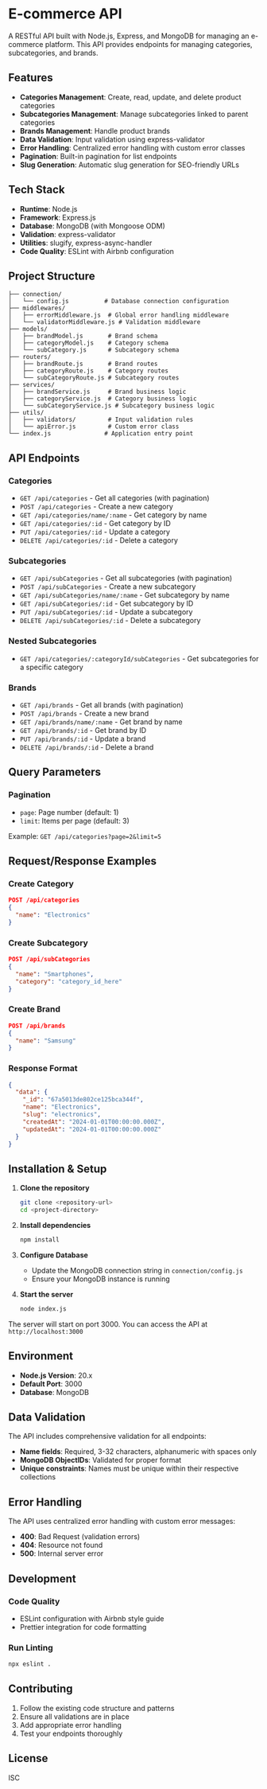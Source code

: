 
# E-commerce API

A RESTful API built with Node.js, Express, and MongoDB for managing an e-commerce platform. This API provides endpoints for managing categories, subcategories, and brands.

## Features

- **Categories Management**: Create, read, update, and delete product categories
- **Subcategories Management**: Manage subcategories linked to parent categories
- **Brands Management**: Handle product brands
- **Data Validation**: Input validation using express-validator
- **Error Handling**: Centralized error handling with custom error classes
- **Pagination**: Built-in pagination for list endpoints
- **Slug Generation**: Automatic slug generation for SEO-friendly URLs

## Tech Stack

- **Runtime**: Node.js
- **Framework**: Express.js
- **Database**: MongoDB (with Mongoose ODM)
- **Validation**: express-validator
- **Utilities**: slugify, express-async-handler
- **Code Quality**: ESLint with Airbnb configuration

## Project Structure

```
├── connection/
│   └── config.js          # Database connection configuration
├── middlewares/
│   ├── errorMiddleware.js  # Global error handling middleware
│   └── validatorMiddleware.js # Validation middleware
├── models/
│   ├── brandModel.js       # Brand schema
│   ├── categoryModel.js    # Category schema
│   └── subCategory.js      # Subcategory schema
├── routers/
│   ├── brandRoute.js       # Brand routes
│   ├── categoryRoute.js    # Category routes
│   └── subCategoryRoute.js # Subcategory routes
├── services/
│   ├── brandService.js     # Brand business logic
│   ├── categoryService.js  # Category business logic
│   └── subCategoryService.js # Subcategory business logic
├── utils/
│   ├── validators/         # Input validation rules
│   └── apiError.js         # Custom error class
└── index.js               # Application entry point
```

## API Endpoints

### Categories

- `GET /api/categories` - Get all categories (with pagination)
- `POST /api/categories` - Create a new category
- `GET /api/categories/name/:name` - Get category by name
- `GET /api/categories/:id` - Get category by ID
- `PUT /api/categories/:id` - Update a category
- `DELETE /api/categories/:id` - Delete a category

### Subcategories

- `GET /api/subCategories` - Get all subcategories (with pagination)
- `POST /api/subCategories` - Create a new subcategory
- `GET /api/subCategories/name/:name` - Get subcategory by name
- `GET /api/subCategories/:id` - Get subcategory by ID
- `PUT /api/subCategories/:id` - Update a subcategory
- `DELETE /api/subCategories/:id` - Delete a subcategory

### Nested Subcategories

- `GET /api/categories/:categoryId/subCategories` - Get subcategories for a specific category

### Brands

- `GET /api/brands` - Get all brands (with pagination)
- `POST /api/brands` - Create a new brand
- `GET /api/brands/name/:name` - Get brand by name
- `GET /api/brands/:id` - Get brand by ID
- `PUT /api/brands/:id` - Update a brand
- `DELETE /api/brands/:id` - Delete a brand

## Query Parameters

### Pagination
- `page`: Page number (default: 1)
- `limit`: Items per page (default: 3)

Example: `GET /api/categories?page=2&limit=5`

## Request/Response Examples

### Create Category
```json
POST /api/categories
{
  "name": "Electronics"
}
```

### Create Subcategory
```json
POST /api/subCategories
{
  "name": "Smartphones",
  "category": "category_id_here"
}
```

### Create Brand
```json
POST /api/brands
{
  "name": "Samsung"
}
```

### Response Format
```json
{
  "data": {
    "_id": "67a5013de802ce125bca344f",
    "name": "Electronics",
    "slug": "electronics",
    "createdAt": "2024-01-01T00:00:00.000Z",
    "updatedAt": "2024-01-01T00:00:00.000Z"
  }
}
```

## Installation & Setup

1. **Clone the repository**
   ```bash
   git clone <repository-url>
   cd <project-directory>
   ```

2. **Install dependencies**
   ```bash
   npm install
   ```

3. **Configure Database**
   - Update the MongoDB connection string in `connection/config.js`
   - Ensure your MongoDB instance is running

4. **Start the server**
   ```bash
   node index.js
   ```

The server will start on port 3000. You can access the API at `http://localhost:3000`

## Environment

- **Node.js Version**: 20.x
- **Default Port**: 3000
- **Database**: MongoDB

## Data Validation

The API includes comprehensive validation for all endpoints:

- **Name fields**: Required, 3-32 characters, alphanumeric with spaces only
- **MongoDB ObjectIDs**: Validated for proper format
- **Unique constraints**: Names must be unique within their respective collections

## Error Handling

The API uses centralized error handling with custom error messages:

- **400**: Bad Request (validation errors)
- **404**: Resource not found
- **500**: Internal server error

## Development

### Code Quality
- ESLint configuration with Airbnb style guide
- Prettier integration for code formatting

### Run Linting
```bash
npx eslint .
```

## Contributing

1. Follow the existing code structure and patterns
2. Ensure all validations are in place
3. Add appropriate error handling
4. Test your endpoints thoroughly

## License

ISC
